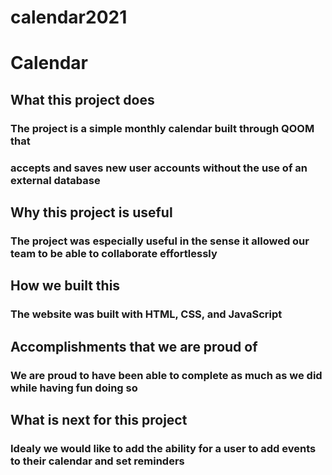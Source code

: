 # calendar2021

Calendar
==================
## What this project does
### The project is a simple monthly calendar built through QOOM that 
### accepts and saves new user accounts without the use of an external database

## Why this project is useful
### The project was especially useful in the sense it allowed our team to be able to collaborate effortlessly

## How we built this 
### The website was built with HTML, CSS, and JavaScript

## Accomplishments that we are proud of 
### We are proud to have been able to complete as much as we did while having fun doing so

## What is next for this project
### Idealy we would like to add the ability for a user to add events to their calendar and set reminders
